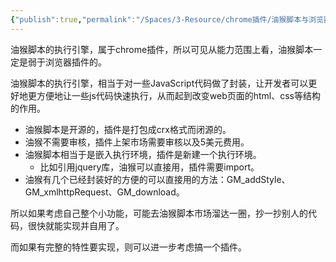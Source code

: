 ```yaml
---
{"publish":true,"permalink":"/Spaces/3-Resource/chrome插件/油猴脚本与浏览器插件的异同分析.md","title":"油猴脚本与浏览器插件的异同分析","created":"2023-03-11","modified":"2023-03-14","cssclasses":""}
---
```



油猴脚本的执行引擎，属于chrome插件，所以可见从能力范围上看，油猴脚本一定是弱于浏览器插件的。

油猴脚本的执行引擎，相当于对一些JavaScript代码做了封装，让开发者可以更好地更方便地让一些js代码快速执行，从而起到改变web页面的html、css等结构的作用。

- 油猴脚本是开源的，插件是打包成crx格式而闭源的。
- 油猴不需要审核，插件上架市场需要审核以及5美元费用。
- 油猴脚本相当于是嵌入执行环境，插件是新建一个执行环境。
	- 比如引用jquery库，油猴可以直接用，插件需要import。
- 油猴有几个已经封装好的方便的可以直接用的方法：GM_addStyle、GM_xmlhttpRequest、GM_download。

所以如果考虑自己整个小功能，可能去油猴脚本市场溜达一圈，抄一抄别人的代码，很快就能实现并自用了。

而如果有完整的特性要实现，则可以进一步考虑搞一个插件。